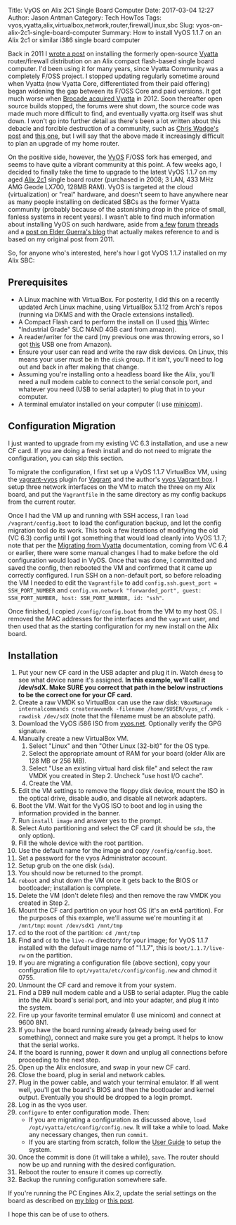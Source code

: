 Title: VyOS on Alix 2C1 Single Board Computer
Date: 2017-03-04 12:27
Author: Jason Antman
Category: Tech HowTos
Tags: vyos,vyatta,alix,virtualbox,network,router,firewall,linux,sbc
Slug: vyos-on-alix-2c1-single-board-computer
Summary: How to install VyOS 1.1.7 on an Alix 2c1 or similar i386 single board computer

Back in 2011 I [wrote a post](/2011/09/vyatta-networkos-routerfirewall-on-alix-board-compact-flash/) on installing
the formerly open-source [Vyatta](https://wiki.vyos.net/wiki/Vyatta) router/firewall distribution on an Alix compact flash-based single board
computer. I'd been using it for many years, since Vyatta Community was a completely F/OSS project. I stopped updating regularly sometime around
when Vyatta (now Vyatta Core, differentiated from their paid offering) began widening the gap between its F/OSS Core and paid versions.
It got much worse when [Brocade acquired Vyatta](http://newsroom.brocade.com/press-releases/brocade-acquires-vyatta-a-pioneer-and-leader-in-s-nasdaq-brcd-0949599#.WLr6DkArJhE)
in 2012. Soon thereafter open source builds stopped, the forums were shut down, the source code was made much more difficult to find, and
eventually vyatta.org itself was shut down. I won't go into further detail as there's been a lot written about this debacle and forcible destruction of a community,
such as [Chris Wadge's post](http://dotbalm.org/brocade-missed-the-boat-with-vyatta/) and
[this one](https://libertysys.com.au/2013/08/the-tragedy-of-vyatta-cores-demise/), but I will say that the above made it increasingly difficult to plan
an upgrade of my home router.

On the positive side, however, the [VyOS](https://vyos.io/) F/OSS fork has emerged, and seems to have quite a vibrant community
at this point. A few weeks ago, I decided to finally take the time to upgrade to the latest VyOS 1.1.7 on my aged
[Alix 2c1](https://www.pcengines.ch/alix2c1.htm) single board router (purchased in 2008; 3 LAN, 433 MHz AMG Geode LX700, 128MB RAM).
VyOS is targeted at the cloud (virtualization) or "real" hardware, and doesn't seem to have anywhere near as many people
installing on dedicated SBCs as the former Vyatta community (probably because of the astonishing drop in the price of small, fanless
systems in recent years). I wasn't able to find much information about installing VyOS on such hardware, aside from
[a few](https://forum.vyos.net/showthread.php?tid=6045) [forum](https://forum.vyos.net/showthread.php?tid=26029)
[threads](https://forum.vyos.net/showthread.php?tid=26881) and a [post on Elder Guerra's blog](http://elderguerra.blogspot.com/2014/04/vyos-routerfirewall-on-alix-board.html)
that actually makes reference to and is based on my original post from 2011.

So, for anyone who's interested, here's how I got VyOS 1.1.7 installed on my Alix SBC:

## Prerequisites

* A Linux machine with VirtualBox. For posterity, I did this on a recently updated Arch Linux machine, using VirtualBox 5.1.12 from Arch's repos (running via DKMS and with the Oracle extensions installed).
* A Compact Flash card to perform the install on (I used [this](https://www.amazon.com/gp/product/B00PW1PH14/) Wintec "Industrial Grade" SLC NAND 4GB card from amazon).
* A reader/writer for the card (my previous one was throwing errors, so I got [this](https://www.amazon.com/gp/product/B0056TYRMW/) USB one from Amazon).
* Ensure your user can read and write the raw disk devices. On Linux, this means your user must be in the ``disk`` group. If it isn't, you'll need to log out and back in after making that change.
* Assuming you're installing onto a headless board like the Alix, you'll need a null modem cable to connect to the serial console port, and whatever you need (USB to serial adapter) to plug that in to your computer.
* A terminal emulator installed on your computer (I use [minicom](https://alioth.debian.org/projects/minicom)).

## Configuration Migration

I just wanted to upgrade from my existing VC 6.3 installation, and use a new CF card. If you are doing a fresh install
and do not need to migrate the configuration, you can skip this section.

To migrate the configuration, I first set up a VyOS 1.1.7 VirtualBox VM, using the [vagrant-vyos](https://github.com/higebu/vagrant-vyos)
plugin for [Vagrant](https://www.vagrantup.com/) and the author's [vyos Vagrant box](https://atlas.hashicorp.com/higebu/boxes/vyos). I setup
three network interfaces on the VM to match the three on my Alix board, and put the ``Vagrantfile`` in the same directory as my config
backups from the current router.

Once I had the VM up and running with SSH access, I ran ``load /vagrant/config.boot`` to load the configuration backup, and let the
config migration tool do its work. This took a few iterations of modifying the old (VC 6.3) config until I got something that would
load cleanly into VyOS 1.1.7; note that per the [Migrating from Vyatta](https://wiki.vyos.net/wiki/Migrating_from_Vyatta) documentation,
coming from VC 6.4 or earlier, there were some manual changes I had to make before the old configuration would load in VyOS.
Once that was done, I committed and saved the config, then rebooted the VM and confirmed that it
came up correctly configured. I run SSH on a non-default port, so before reloading the VM I needed to edit the ``Vagrantfile``
to add ``config.ssh.guest_port = SSH_PORT_NUMBER`` and ``config.vm.network "forwarded_port", guest: SSH_PORT_NUMBER, host: SSH_PORT_NUMBER, id: "ssh"``.

Once finished, I copied ``/config/config.boot`` from the VM to my host OS. I removed the MAC addresses for the interfaces
and the ``vagrant`` user, and then used that as the starting configuration for my new install on the Alix board.

## Installation

1. Put your new CF card in the USB adapter and plug it in. Watch ``dmesg`` to see what device name it's assigned. __In this example, we'll call it /dev/sdX. Make SURE you correct that path in the below instructions to be the correct one for your CF card.__
2. Create a raw VMDK so VirtualBox can use the raw disk: ``VBoxManage internalcommands createrawvmdk -filename /home/$USER/vyos_cf.vmdk -rawdisk /dev/sdX`` (note that the filename must be an absolute path).
3. Download the VyOS i586 ISO from [vyos.net](https://vyos.io/). Optionally verify the GPG signature.
4. Manually create a new VirtualBox VM.
   1. Select "Linux" and then "Other Linux (32-bit)" for the OS type.
   2. Select the appropriate amount of RAM for your board (older Alix are 128 MB or 256 MB).
   3. Select "Use an existing virtual hard disk file" and select the raw VMDK you created in Step 2. Uncheck "use host I/O cache".
   4. Create the VM.
5. Edit the VM settings to remove the floppy disk device, mount the ISO in the optical drive, disable audio, and disable all network adapters.
6. Boot the VM. Wait for the VyOS ISO to boot and log in using the information provided in the banner.
7. Run ``install image`` and answer yes to the prompt.
8. Select Auto partitioning and select the CF card (it should be ``sda``, the only option).
9. Fill the whole device with the root partition.
10. Use the default name for the image and copy ``/config/config.boot``.
11. Set a password for the vyos Administrator account.
12. Setup grub on the one disk (``sda``).
13. You should now be returned to the prompt.
14. ``reboot`` and shut down the VM once it gets back to the BIOS or bootloader; installation is complete.
15. Delete the VM (don't delete files) and then remove the raw VMDK you created in Step 2.
16. Mount the CF card partition on your host OS (it's an ext4 partition). For the purposes of this example, we'll assume we're mounting it at ``/mnt/tmp``: ``mount /dev/sdX1 /mnt/tmp``
17. cd to the root of the partition: ``cd /mnt/tmp``
18. Find and ``cd`` to the ``live-rw`` directory for your image; for VyOS 1.1.7 installed with the default image name of "1.1.7", this is ``boot/1.1.7/live-rw`` on the partition.
19. If you are migrating a configuration file (above section), copy your configuration file to ``opt/vyatta/etc/config/config.new`` and chmod it 0755.
20. Unmount the CF card and remove it from your system.
21. Find a DB9 null modem cable and a USB to serial adapter. Plug the cable into the Alix board's serial port, and into your adapter, and plug it into the system.
22. Fire up your favorite terminal emulator (I use minicom) and connect at 9600 8N1.
23. If you have the board running already (already being used for something), connect and make sure you get a prompt. It helps to know that the serial works.
24. If the board is running, power it down and unplug all connections before proceeding to the next step.
25. Open up the Alix enclosure, and swap in your new CF card.
26. Close the board, plug in serial and network cables.
27. Plug in the power cable, and watch your terminal emulator. If all went well, you'll get the board's BIOS and then the bootloader and kernel output. Eventually you should be dropped to a login prompt.
28. Log in as the vyos user.
29. ``configure`` to enter configuration mode. Then:
    * If you are migrating a configuration as discussed above, ``load /opt/vyatta/etc/config/config.new``. It will take a while to load. Make any necessary changes, then run ``commit``.
    * If you are starting from scratch, follow the [User Guide](https://wiki.vyos.net/wiki/User_Guide) to setup the system.
30. Once the commit is done (it will take a while), ``save``. The router should now be up and running with the desired configuration.
31. Reboot the router to ensure it comes up correctly.
32. Backup the running configuration somewhere safe.

If you're running the PC Engines Alix.2, update the serial settings on the board as described on [my blog](http://blog.jasonantman.com/2011/09/vyatta-networkos-routerfirewall-on-alix-board-compact-flash/) or [this post](http://elderguerra.blogspot.com/2014/04/vyos-routerfirewall-on-alix-board.html).

I hope this can be of use to others.
